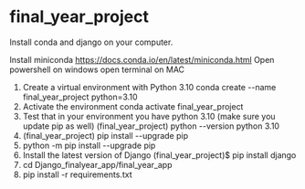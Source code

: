 
# final_year_project

Install conda and django on your computer.

Install miniconda https://docs.conda.io/en/latest/miniconda.html
Open powershell on windows
open terminal on MAC
1. Create a virtual environment with Python 3.10 
conda create --name final_year_project python=3.10
2. Activate the environment
conda activate final_year_project
3. Test that in your environment you have python 3.10 (make sure you update pip as well)
(final_year_project) python --version
  python 3.10
4. (final_year_project) pip install --upgrade pip
5. python -m pip install --upgrade pip
6. Install the latest version of Django
(final_year_project)$ pip install django
7. cd Django_finalyear_app/final_year_app
8. pip install -r requirements.txt